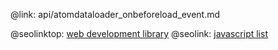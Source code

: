 @link: api/atomdataloader_onbeforeload_event.md

@seolinktop: [web development library](https://webix.com)
@seolink: [javascript list](https://webix.com/widget/list/)